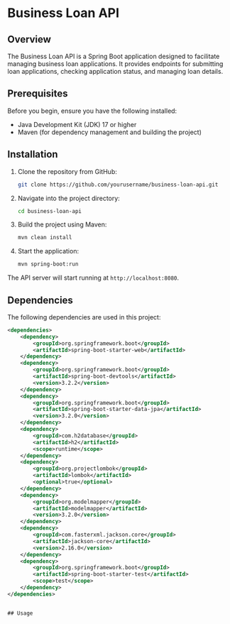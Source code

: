 # Business Loan API

## Overview

The Business Loan API is a Spring Boot application designed to facilitate managing business loan applications. It provides endpoints for submitting loan applications, checking application status, and managing loan details.

## Prerequisites

Before you begin, ensure you have the following installed:
- Java Development Kit (JDK) 17 or higher
- Maven (for dependency management and building the project)

## Installation

1. Clone the repository from GitHub:
   ```bash
   git clone https://github.com/yourusername/business-loan-api.git
2. Navigate into the project directory:
   ```bash
   cd business-loan-api
3. Build the project using Maven:
   ```bash
   mvn clean install
4. Start the application:
   ```bash
   mvn spring-boot:run

The API server will start running at `http://localhost:8080`.

## Dependencies

The following dependencies are used in this project:

```xml
<dependencies>
    <dependency>
        <groupId>org.springframework.boot</groupId>
        <artifactId>spring-boot-starter-web</artifactId>
    </dependency>
    <dependency>
        <groupId>org.springframework.boot</groupId>
        <artifactId>spring-boot-devtools</artifactId>
        <version>3.2.2</version>
    </dependency>
    <dependency>
        <groupId>org.springframework.boot</groupId>
        <artifactId>spring-boot-starter-data-jpa</artifactId>
        <version>3.2.0</version>
    </dependency>
    <dependency>
        <groupId>com.h2database</groupId>
        <artifactId>h2</artifactId>
        <scope>runtime</scope>
    </dependency>
    <dependency>
        <groupId>org.projectlombok</groupId>
        <artifactId>lombok</artifactId>
        <optional>true</optional>
    </dependency>
    <dependency>
        <groupId>org.modelmapper</groupId>
        <artifactId>modelmapper</artifactId>
        <version>3.2.0</version>
    </dependency>
    <dependency>
        <groupId>com.fasterxml.jackson.core</groupId>
        <artifactId>jackson-core</artifactId>
        <version>2.16.0</version>
    </dependency>
    <dependency>
        <groupId>org.springframework.boot</groupId>
        <artifactId>spring-boot-starter-test</artifactId>
        <scope>test</scope>
    </dependency>
</dependencies>


## Usage

